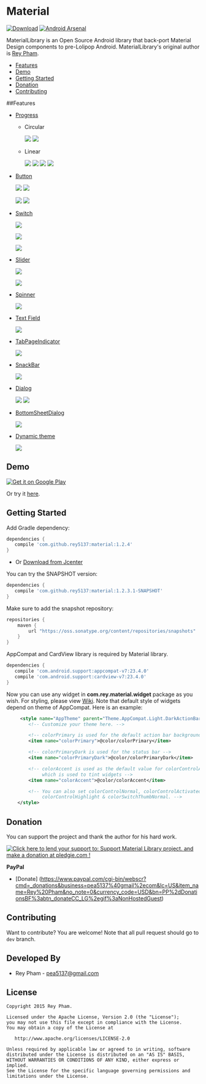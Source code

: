 Material
=====================

[![Download](https://api.bintray.com/packages/rey5137/maven/material/images/download.svg)](https://bintray.com/artifact/download/rey5137/maven/com/github/rey5137/material/1.2.4/material-1.2.4.aar)  [![Android Arsenal](https://img.shields.io/badge/Android%20Arsenal-Material-brightgreen.svg?style=flat)](http://android-arsenal.com/details/1/1685)

MaterialLibrary is an Open Source Android library that back-port Material Design components to pre-Lolipop Android. MaterialLibrary's original author is [Rey Pham](https://github.com/rey5137).

* [Features](#features)
* [Demo](#demo)
* [Getting Started](#getting-started)
* [Donation](#donation)
* [Contributing](#contributing)

##Features
- [Progress](https://github.com/rey5137/Material/wiki/Progress)
    - Circular
    
        ![](https://github.com/rey5137/Material/raw/master/image/progress_circular_indeterminate.gif) ![](https://github.com/rey5137/Material/raw/master/image/progress_circular_determinate.gif)
    - Linear

        ![](https://github.com/rey5137/Material/raw/master/image/progress_linear_indeterminate.gif) 
        ![](https://github.com/rey5137/Material/raw/master/image/progress_linear_determinate.gif)
        ![](https://github.com/rey5137/Material/raw/master/image/progress_linear_query.gif)
        ![](https://github.com/rey5137/Material/raw/master/image/progress_linear_buffer.gif)

- [Button](https://github.com/rey5137/Material/wiki/Button)
    
    ![](https://github.com/rey5137/Material/raw/master/image/button_raise_touch.gif) ![](https://github.com/rey5137/Material/raw/master/image/button_raise_wave.gif)

    ![](https://github.com/rey5137/Material/raw/master/image/fab_image.gif) ![](https://github.com/rey5137/Material/raw/master/image/fab_line.gif)   
     
- [Switch](https://github.com/rey5137/Material/wiki/Switch)

    ![](https://github.com/rey5137/Material/raw/master/image/cb.gif)

    ![](https://github.com/rey5137/Material/raw/master/image/rb.gif)

    ![](https://github.com/rey5137/Material/raw/master/image/switch.gif)

- [Slider](https://github.com/rey5137/Material/wiki/Slider)

    ![](https://github.com/rey5137/Material/raw/master/image/slider_continuous.gif)

    ![](https://github.com/rey5137/Material/raw/master/image/slider_discrete.gif)

- [Spinner](https://github.com/rey5137/Material/wiki/Spinner)
     
    ![](https://github.com/rey5137/Material/raw/master/image/spn.gif)

- [Text Field](https://github.com/rey5137/Material/wiki/Text-Field)

    ![](https://github.com/rey5137/Material/raw/master/image/textfield.gif)

- [TabPageIndicator](https://github.com/rey5137/Material/wiki/TabPageIndicator)
     
    ![](https://github.com/rey5137/Material/raw/master/image/tpi.gif)

- [SnackBar](https://github.com/rey5137/Material/wiki/SnackBar)
     
    ![](https://github.com/rey5137/Material/raw/master/image/snackbar.png)

- [Dialog](https://github.com/rey5137/Material/wiki/Dialog)

    ![](https://github.com/rey5137/Material/raw/master/image/dialog_3.png) ![](https://github.com/rey5137/Material/raw/master/image/dialog_4.png)

- [BottomSheetDialog](https://github.com/rey5137/Material/wiki/BottomSheet)
     
    ![](https://github.com/rey5137/Material/raw/master/image/bottomsheet.gif)

- [Dynamic theme](https://github.com/rey5137/Material/wiki/Theme)
     
    ![](https://github.com/rey5137/Material/raw/master/image/theme.gif)

## Demo

<a href="https://play.google.com/store/apps/details?id=com.rey.material.demo">
  <img alt="Get it on Google Play"
       src="https://developer.android.com/images/brand/en_generic_rgb_wo_60.png" />
</a>

Or try it [here](https://appetize.io/app/dxznk4bqkbzu6tr5qgrzpfhayc).

## Getting Started

Add Gradle dependency:

```gradle
dependencies {
   compile 'com.github.rey5137:material:1.2.4'
}
```

* Or
[Download from Jcenter](https://bintray.com/artifact/download/rey5137/maven/com/github/rey5137/material/1.2.4/material-1.2.4.aar)

You can try the SNAPSHOT version:

```gradle
dependencies {
   compile 'com.github.rey5137:material:1.2.3.1-SNAPSHOT'
}
```
Make sure to add the snapshot repository:

```gradle
repositories {
    maven {
        url "https://oss.sonatype.org/content/repositories/snapshots"
    }
}
```

AppCompat and CardView library is required by Material library.

```gradle
dependencies {
   compile 'com.android.support:appcompat-v7:23.4.0'
   compile 'com.android.support:cardview-v7:23.4.0'
}
```
Now you can use any widget in **com.rey.material.widget** package as you wish. For styling, please view [Wiki](https://github.com/rey5137/Material/wiki). Note that default style of widgets depend on theme of AppCompat. Here is an example:

```xml
     <style name="AppTheme" parent="Theme.AppCompat.Light.DarkActionBar">
        <!-- Customize your theme here. -->

        <!-- colorPrimary is used for the default action bar background -->
        <item name="colorPrimary">@color/colorPrimary</item>

        <!-- colorPrimaryDark is used for the status bar -->
        <item name="colorPrimaryDark">@color/colorPrimaryDark</item>

        <!-- colorAccent is used as the default value for colorControlActivated
             which is used to tint widgets -->
        <item name="colorAccent">@color/colorAccent</item>

        <!-- You can also set colorControlNormal, colorControlActivated
             colorControlHighlight & colorSwitchThumbNormal. -->
    </style>
```

## Donation
You can support the project and thank the author for his hard work.

<a href='https://pledgie.com/campaigns/28714'><img alt='Click here to lend your support to: Support Material Library project. and make a donation at pledgie.com !' src='https://pledgie.com/campaigns/28714.png?skin_name=chrome' border='0' ></a>

**PayPal**
- [Donate] (https://www.paypal.com/cgi-bin/webscr?cmd=_donations&business=pea5137%40gmail%2ecom&lc=US&item_name=Rey%20Pham&no_note=0&currency_code=USD&bn=PP%2dDonationsBF%3abtn_donateCC_LG%2egif%3aNonHostedGuest)

## Contributing
Want to contribute? You are welcome! 
Note that all pull request should go to `dev` branch.

Developed By
------------

* Rey Pham - <pea5137@gmail.com>


License
--------

    Copyright 2015 Rey Pham.

    Licensed under the Apache License, Version 2.0 (the "License");
    you may not use this file except in compliance with the License.
    You may obtain a copy of the License at

       http://www.apache.org/licenses/LICENSE-2.0

    Unless required by applicable law or agreed to in writing, software
    distributed under the License is distributed on an "AS IS" BASIS,
    WITHOUT WARRANTIES OR CONDITIONS OF ANY KIND, either express or implied.
    See the License for the specific language governing permissions and
    limitations under the License.
